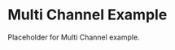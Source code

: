 <!-- file: examples/modules/notification/multi-channel/README.md -->
<!-- version: 1.0.0 -->
<!-- guid: 95d40ae3-de60-4a86-96c0-0abd43843ad1 -->

# Multi Channel Example

Placeholder for Multi Channel example.
